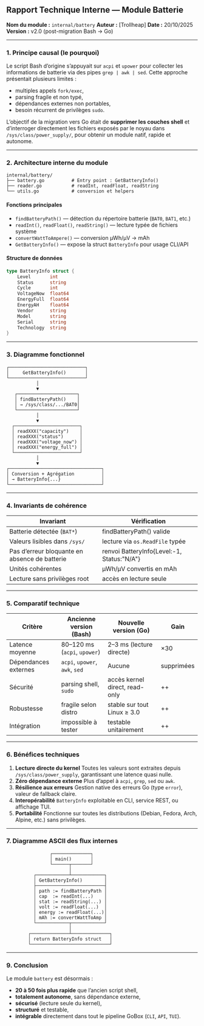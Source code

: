 ## Rapport Technique Interne — Module Batterie

**Nom du module :** `internal/battery`
**Auteur :** [Trollheap]
**Date :** 20/10/2025
**Version :** v2.0 (post-migration Bash → Go)

---

### 1. Principe causal (le pourquoi)

Le script Bash d’origine s’appuyait sur `acpi` et `upower` pour collecter les informations de batterie via des pipes `grep | awk | sed`.
Cette approche présentait plusieurs limites :

* multiples appels `fork/exec`,
* parsing fragile et non typé,
* dépendances externes non portables,
* besoin récurrent de privilèges `sudo`.

L’objectif de la migration vers Go était de **supprimer les couches shell** et d’interroger directement les fichiers exposés par le noyau dans `/sys/class/power_supply/`, pour obtenir un module natif, rapide et autonome.

---

### 2. Architecture interne du module

```
internal/battery/
├── battery.go          # Entry point : GetBatteryInfo()
├── reader.go           # readInt, readFloat, readString
└── utils.go            # conversion et helpers
```

#### Fonctions principales

* `findBatteryPath()` — détection du répertoire batterie (`BAT0`, `BAT1`, etc.)
* `readInt()`, `readFloat()`, `readString()` — lecture typée de fichiers système
* `convertWattToAmpere()` — conversion µWh/µV → mAh
* `GetBatteryInfo()` — expose la struct `BatteryInfo` pour usage CLI/API

#### Structure de données

```go
type BatteryInfo struct {
    Level       int
    Status      string
    Cycle       int
    VoltageNow  float64
    EnergyFull  float64
    EnergyAH    float64
    Vendor      string
    Model       string
    Serial      string
    Technology  string
}
```

---

### 3. Diagramme fonctionnel

```
┌────────────────────────────┐
│     GetBatteryInfo()       │
└────────────────────────────┘
           │
           ▼
   ┌──────────────────────┐
   │ findBatteryPath()    │
   │ → /sys/class/.../BAT0│
   └──────────────────────┘
           │
           ▼
  ┌────────────────────────┐
  │ readXXX("capacity")    │
  │ readXXX("status")      │
  │ readXXX("voltage_now") │
  │ readXXX("energy_full") │
  └────────────────────────┘
           │
           ▼
┌──────────────────────────────────┐
│ Conversion + Agrégation          │
│ → BatteryInfo{...}               │
└──────────────────────────────────┘
```

---

### 4. Invariants de cohérence

| Invariant                                     | Vérification                               |
| --------------------------------------------- | ------------------------------------------ |
| Batterie détectée (`BAT*`)                    | findBatteryPath() valide                   |
| Valeurs lisibles dans `/sys/`                 | lecture via `os.ReadFile` typée            |
| Pas d’erreur bloquante en absence de batterie | renvoi BatteryInfo{Level:-1, Status:"N/A"} |
| Unités cohérentes                             | µWh/µV convertis en mAh                    |
| Lecture sans privilèges root                  | accès en lecture seule                     |

---

### 5. Comparatif technique

| Critère              | Ancienne version (Bash)        | Nouvelle version (Go)          | Gain       |
| -------------------- | ------------------------------ | ------------------------------ | ---------- |
| Latence moyenne      | 80–120 ms (`acpi`, `upower`)   | 2–3 ms (lecture directe)       | ×30        |
| Dépendances externes | `acpi`, `upower`, `awk`, `sed` | Aucune                         | supprimées |
| Sécurité             | parsing shell, `sudo`          | accès kernel direct, read-only | ++         |
| Robustesse           | fragile selon distro           | stable sur tout Linux ≥ 3.0    | ++         |
| Intégration          | impossible à tester            | testable unitairement          | ++         |

---

### 6. Bénéfices techniques

1. **Lecture directe du kernel**
   Toutes les valeurs sont extraites depuis `/sys/class/power_supply`, garantissant une latence quasi nulle.
2. **Zéro dépendance externe**
   Plus d’appel à `acpi`, `grep`, `sed` ou `awk`.
3. **Résilience aux erreurs**
   Gestion native des erreurs Go (type `error`), valeur de fallback claire.
4. **Interopérabilité**
   `BatteryInfo` exploitable en CLI, service REST, ou affichage TUI.
5. **Portabilité**
   Fonctionne sur toutes les distributions (Debian, Fedora, Arch, Alpine, etc.) sans privilèges.

---

### 7. Diagramme ASCII des flux internes

```
                ┌──────────────┐
                │ main()       │
                └──────┬───────┘
                       │
          ┌────────────┴────────────┐
          │ GetBatteryInfo()        │
          ├─────────────────────────┤
          │ path := findBatteryPath │
          │ cap  := readInt(...)    │
          │ stat := readString(...) │
          │ volt := readFloat(...)  │
          │ energy := readFloat(...)│
          │ mAh := convertWattToAmp │
          └────────────┬────────────┘
                       │
        ┌──────────────┴──────────────┐
        │ return BatteryInfo struct   │
        └─────────────────────────────┘
```

---

### 9. Conclusion

Le module `battery` est désormais :

* **20 à 50 fois plus rapide** que l’ancien script shell,
* **totalement autonome**, sans dépendance externe,
* **sécurisé** (lecture seule du kernel),
* **structuré** et testable,
* **intégrable** directement dans tout le pipeline GoBox (`CLI`, `API`, `TUI`).

